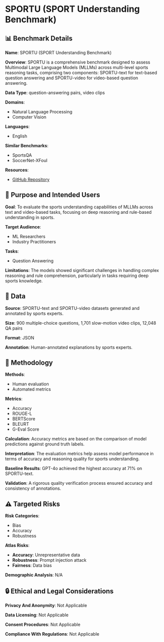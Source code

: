 # SPORTU (SPORT Understanding Benchmark)

## 📊 Benchmark Details

**Name**: SPORTU (SPORT Understanding Benchmark)

**Overview**: SPORTU is a comprehensive benchmark designed to assess Multimodal Large Language Models (MLLMs) across multi-level sports reasoning tasks, comprising two components: SPORTU-text for text-based question answering and SPORTU-video for video-based question answering.

**Data Type**: question-answering pairs, video clips

**Domains**:
- Natural Language Processing
- Computer Vision

**Languages**:
- English

**Similar Benchmarks**:
- SportsQA
- SoccerNet-XFoul

**Resources**:
- [GitHub Repository](https://github.com/chili-lab/SPORTU)

## 🎯 Purpose and Intended Users

**Goal**: To evaluate the sports understanding capabilities of MLLMs across text and video-based tasks, focusing on deep reasoning and rule-based understanding in sports.

**Target Audience**:
- ML Researchers
- Industry Practitioners

**Tasks**:
- Question Answering

**Limitations**: The models showed significant challenges in handling complex reasoning and rule comprehension, particularly in tasks requiring deep sports knowledge.

## 💾 Data

**Source**: SPORTU-text and SPORTU-video datasets generated and annotated by sports experts.

**Size**: 900 multiple-choice questions, 1,701 slow-motion video clips, 12,048 QA pairs

**Format**: JSON

**Annotation**: Human-annotated explanations by sports experts.

## 🔬 Methodology

**Methods**:
- Human evaluation
- Automated metrics

**Metrics**:
- Accuracy
- ROUGE-L
- BERTScore
- BLEURT
- G-Eval Score

**Calculation**: Accuracy metrics are based on the comparison of model predictions against ground truth labels.

**Interpretation**: The evaluation metrics help assess model performance in terms of accuracy and reasoning quality for sports understanding.

**Baseline Results**: GPT-4o achieved the highest accuracy at 71% on SPORTU-text.

**Validation**: A rigorous quality verification process ensured accuracy and consistency of annotations.

## ⚠️ Targeted Risks

**Risk Categories**:
- Bias
- Accuracy
- Robustness

**Atlas Risks**:
- **Accuracy**: Unrepresentative data
- **Robustness**: Prompt injection attack
- **Fairness**: Data bias

**Demographic Analysis**: N/A

## 🔒 Ethical and Legal Considerations

**Privacy And Anonymity**: Not Applicable

**Data Licensing**: Not Applicable

**Consent Procedures**: Not Applicable

**Compliance With Regulations**: Not Applicable
